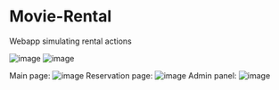 # Movie-Rental
Webapp simulating rental actions

![image](https://github.com/rborek32/Movie-Rental/assets/92055063/08b0fdf4-c94d-4559-9ff6-ff91f7a6df80)
![image](https://github.com/rborek32/Movie-Rental/assets/92055063/2641da41-a8dc-4d1b-9296-61c24582863e)

Main page:
![image](https://github.com/rborek32/Movie-Rental/assets/92055063/c7c040bb-18e7-46d9-b718-4c6871c5d18e)
Reservation page:
![image](https://github.com/rborek32/Movie-Rental/assets/92055063/79064bd9-e7b7-4aba-b071-02a27528afb3)
Admin panel:
![image](https://github.com/rborek32/Movie-Rental/assets/92055063/6c5ab043-de36-498d-a05a-bbf5bc59013e)
